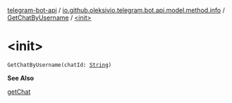 [telegram-bot-api](../../index.md) / [io.github.oleksivio.telegram.bot.api.model.method.info](../index.md) / [GetChatByUsername](index.md) / [&lt;init&gt;](./-init-.md)

# &lt;init&gt;

`GetChatByUsername(chatId: `[`String`](https://kotlinlang.org/api/latest/jvm/stdlib/kotlin/-string/index.html)`)`

**See Also**

[getChat](#)

